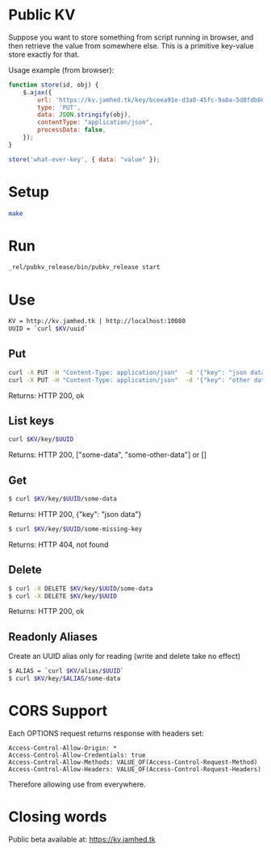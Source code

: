 Public KV
=========

Suppose you want to store something from script running in browser, and then retrieve
the value from somewhere else. This is a primitive key-value store exactly for that.

Usage example (from browser):
```javascript
function store(id, obj) {
    $.ajax({
        url: 'https://kv.jamhed.tk/key/bceea91e-d3a0-45fc-9a8a-5d8fdb6047f2/' + id,
        type: 'PUT',
        data: JSON.stringify(obj),
        contentType: "application/json",
        processData: false,
    });
}

store('what-ever-key', { data: "value" });
```

Setup
=====
```sh
make
```

Run
===
```sh
_rel/pubkv_release/bin/pubkv_release start
```

Use
===
```sh
KV = http://kv.jamhed.tk | http://localhost:10080
UUID = `curl $KV/uuid`
```

Put
---
```sh
curl -X PUT -H "Content-Type: application/json"  -d '{"key": "json data"}' $KV/key/$UUID/some-data
curl -X PUT -H "Content-Type: application/json"  -d '{"key": "other data"}' $KV/key/$UUID/some-other-data
```
Returns: HTTP 200, ok

List keys
----------
```sh
curl $KV/key/$UUID
```
Returns: HTTP 200, ["some-data", "some-other-data"] or []

Get
---
```sh
$ curl $KV/key/$UUID/some-data
```
Returns: HTTP 200, {"key": "json data"}
```sh
$ curl $KV/key/$UUID/some-missing-key
```
Returns: HTTP 404, not found

Delete
------
```sh
$ curl -X DELETE $KV/key/$UUID/some-data
$ curl -X DELETE $KV/key/$UUID
```
Returns: HTTP 200, ok 

Readonly Aliases
----------------
Create an UUID alias only for reading (write and delete take no effect)
```sh
$ ALIAS = `curl $KV/alias/$UUID`
$ curl $KV/key/$ALIAS/some-data
```

CORS Support
============

Each OPTIONS request returns response with headers set:
```text
Access-Control-Allow-Origin: *
Access-Control-Allow-Credentials: true
Access-Control-Allow-Methods: VALUE_OF(Access-Control-Request-Method)
Access-Control-Allow-Headers: VALUE_OF(Access-Control-Request-Headers)
```

Therefore allowing use from everywhere.

Closing words
=============

Public beta available at: https://kv.jamhed.tk
